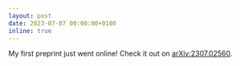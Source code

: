 ```yaml
---
layout: post
date: 2023-07-07 00:00:00+0100
inline: true
---
```


My first preprint just went online! Check it out on [arXiv:2307.02560](https://arxiv.org/abs/2307.02560).
